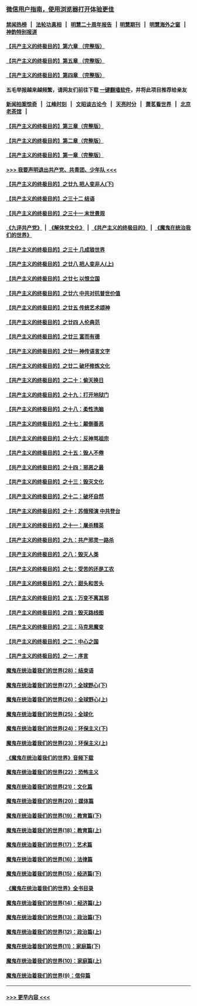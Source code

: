 ### [微信用户指南，使用浏览器打开体验更佳](https://github.com/gfw-breaker/banned-news1/blob/master/indexes/wechat-guide.md?t=0)
#### [禁闻热榜](热点新闻.md?t=0)  &nbsp;&nbsp;|&nbsp;&nbsp; [法轮功真相](https://github.com/gfw-breaker/truth/blob/master/README.md?t=0) &nbsp;&nbsp;|&nbsp;&nbsp; [明慧二十周年报告](https://github.com/gfw-breaker/mh-reports/blob/master/README.md?t=0) &nbsp;&nbsp;|&nbsp;&nbsp;[明慧期刊](https://github.com/gfw-breaker/mh-qikan) &nbsp;&nbsp;|&nbsp;&nbsp; [明慧海外之窗](https://github.com/gfw-breaker/mh-news/blob/master/README.md?t=0) &nbsp;&nbsp;|&nbsp;&nbsp; [神韵特别报道](https://github.com/gfw-breaker/mh-news/blob/master/shenyun.md?t=0)
#### [【共产主义的终极目的】第六章 （完整版）](../pages/nsc422/n11428913.md?t=02071344) 
#### [【共产主义的终极目的】第五章 （完整版）](../pages/nsc422/n11428912.md?t=02071344) 
#### [【共产主义的终极目的】第四章 （完整版）](../pages/nsc422/n11428907.md?t=02071344) 
#### 五毛举报越来越频繁，请网友们前往下载 [一键翻墙软件](https://github.com/gfw-breaker/ssr-accounts)，并将此项目推荐给亲友
#### [新闻拍案惊奇](https://github.com/gfw-breaker/banned-news1/blob/master/pages/link4.md) &nbsp;&nbsp;|&nbsp;&nbsp; [江峰时刻](https://github.com/gfw-breaker/banned-news1/blob/master/pages/link4.md) &nbsp;&nbsp;|&nbsp;&nbsp; [文昭谈古论今](https://github.com/gfw-breaker/banned-news1/blob/master/pages/link4.md) &nbsp;&nbsp;|&nbsp;&nbsp; [天亮时分](https://github.com/gfw-breaker/banned-news1/blob/master/pages/link4.md) &nbsp;&nbsp;|&nbsp;&nbsp; [萧茗看世界](https://github.com/gfw-breaker/banned-news1/blob/master/pages/link4.md) &nbsp;&nbsp;|&nbsp;&nbsp; [北京老茶馆](https://github.com/gfw-breaker/banned-news1/blob/master/pages/link4.md) &nbsp;&nbsp;|&nbsp;&nbsp; 
#### [【共产主义的终极目的】第三章（完整版）](../pages/nsc422/n11428848.md?t=02071344) 
#### [【共产主义的终极目的】第二章（完整版）](../pages/nsc422/n11428831.md?t=02071344) 
#### [【共产主义的终极目的】第一章（完整版）](../pages/nsc422/n11417651.md?t=02071344) 
#### [>>> 我要声明退出共产党、共青团、少年队 <<<](https://github.com/begood0513/goodnews/blob/master/quit/letter.md) 
#### [【共产主义的终极目的】之廿九 把人变非人(下)](../pages/nsc422/n11344140.md?t=02071344) 
#### [【共产主义的终极目的】之三十二 结语](../pages/nsc422/n11360535.md?t=02071344) 
#### [【共产主义的终极目的】之三十一 末世景观](../pages/nsc422/n11351129.md?t=02071344) 
#### [《九评共产党》](https://github.com/begood0513/9ping.md/blob/master/README.md) &nbsp;|&nbsp; [《解体党文化》](../../../../jtdwh.md/blob/master/README.md)  &nbsp;|&nbsp; [《共产主义的终极目的》](../../../../gczydzjmd.md/blob/master/README.md) &nbsp;|&nbsp; [《魔鬼在统治我们的世界》](../../../../mgztzwmdsj.md/blob/master/README.md) 
#### [【共产主义的终极目的】之三十 几成狼世界](../pages/nsc422/n11348280.md?t=02071344) 
#### [【共产主义的终极目的】之廿八 把人变非人(上)](../pages/nsc422/n11340492.md?t=02071344) 
#### [【共产主义的终极目的】之廿七 以恨立国](../pages/nsc422/n11336944.md?t=02071344) 
#### [【共产主义的终极目的】之廿六 中共对抗普世价值](../pages/nsc422/n11324785.md?t=02071344) 
#### [【共产主义的终极目的】之廿五 传统艺术颂神](../pages/nsc422/n11296396.md?t=02071344) 
#### [【共产主义的终极目的】之廿四 人伦典范](../pages/nsc422/n11296397.md?t=02071344) 
#### [【共产主义的终极目的】之廿三 富而有德](../pages/nsc422/n11283598.md?t=02071344) 
#### [【共产主义的终极目的】之廿一 神传语言文字](../pages/nsc422/n11263265.md?t=02071344) 
#### [【共产主义的终极目的】之廿二 破坏修炼文化](../pages/nsc422/n11245728.md?t=02071344) 
#### [【共产主义的终极目的】之二十：偷天换日](../pages/nsc422/n11238846.md?t=02071344) 
#### [【共产主义的终极目的】之十九：打开地狱门](../pages/nsc422/n11206376.md?t=02071344) 
#### [【共产主义的终极目的】之十八：柔性洗脑](../pages/nsc422/n11199994.md?t=02071344) 
#### [【共产主义的终极目的】之十七：颠倒善恶](../pages/nsc422/n11179782.md?t=02071344) 
#### [【共产主义的终极目的】之十六：反神骂祖宗](../pages/nsc422/n11166798.md?t=02071344) 
#### [【共产主义的终极目的】之十五：毁人不倦](../pages/nsc422/n11166792.md?t=02071344) 
#### [【共产主义的终极目的】之十四：邪恶之最](../pages/nsc422/n11150249.md?t=02071344) 
#### [【共产主义的终极目的】之十三：毁灭文化](../pages/nsc422/n11135227.md?t=02071344) 
#### [【共产主义的终极目的】之十二：破坏自然](../pages/nsc422/n11135214.md?t=02071344) 
#### [【共产主义的终极目的】之十：苏俄预演 中共登台](../pages/nsc422/n11118424.md?t=02071344) 
#### [【共产主义的终极目的】之十一：屠杀精英](../pages/nsc422/n11118442.md?t=02071344) 
#### [【共产主义的终极目的】之九：共产邪灵一路杀](../pages/nsc422/n11114139.md?t=02071344) 
#### [【共产主义的终极目的】之八：毁灭人类](../pages/nsc422/n11108503.md?t=02071344) 
#### [【共产主义的终极目的】之七：受苦的还是工农](../pages/nsc422/n11101809.md?t=02071344) 
#### [【共产主义的终极目的】之六：甜头和苦头](../pages/nsc422/n11096971.md?t=02071344) 
#### [【共产主义的终极目的】之五：万变不离其邪](../pages/nsc422/n11091285.md?t=02071344) 
#### [【共产主义的终极目的】之四：毁灭路线图](../pages/nsc422/n11086284.md?t=02071344) 
#### [【共产主义的终极目的】之三：马克思魔变](../pages/nsc422/n11061941.md?t=02071344) 
#### [【共产主义的终极目的】之二：中心之国](../pages/nsc422/n11047728.md?t=02071344) 
#### [【共产主义的终极目的】之一：序言](../pages/nsc422/n11086077.md?t=02071344) 
#### [魔鬼在统治着我们的世界(28)：结束语](../pages/nsc422/n10936246.md?t=02071344) 
#### [魔鬼在统治着我们的世界(27)：全球野心(下)](../pages/nsc422/n10928319.md?t=02071344) 
#### [魔鬼在统治着我们的世界(26)：全球野心(上)](../pages/nsc422/n10900318.md?t=02071344) 
#### [魔鬼在统治着我们的世界(25)：全球化](../pages/nsc422/n10788205.md?t=02071344) 
#### [魔鬼在统治着我们的世界(24)：环保主义(下)](../pages/nsc422/n10695307.md?t=02071344) 
#### [魔鬼在统治着我们的世界(23)：环保主义(上)](../pages/nsc422/n10688613.md?t=02071344) 
#### [《魔鬼在统治着我们的世界》音频下载](../pages/nsc422/n10635553.md?t=02071344) 
#### [魔鬼在统治着我们的世界(22)：恐怖主义](../pages/nsc422/n10614727.md?t=02071344) 
#### [魔鬼在统治着我们的世界(21)：文化篇](../pages/nsc422/n10597706.md?t=02071344) 
#### [魔鬼在统治着我们的世界(20)：媒体篇](../pages/nsc422/n10586579.md?t=02071344) 
#### [魔鬼在统治着我们的世界(19)：教育篇(下)](../pages/nsc422/n10564808.md?t=02071344) 
#### [魔鬼在统治着我们的世界(18)：教育篇(上)](../pages/nsc422/n10526970.md?t=02071344) 
#### [魔鬼在统治着我们的世界(17)：艺术篇](../pages/nsc422/n10499093.md?t=02071344) 
#### [魔鬼在统治着我们的世界(16)：法律篇](../pages/nsc422/n10485969.md?t=02071344) 
#### [魔鬼在统治着我们的世界(15)：经济篇(下)](../pages/nsc422/n10469975.md?t=02071344) 
#### [《魔鬼在统治着我们的世界》全书目录](../pages/nsc422/n10464261.md?t=02071344) 
#### [魔鬼在统治着我们的世界(14)：经济篇(上)](../pages/nsc422/n10457370.md?t=02071344) 
#### [魔鬼在统治着我们的世界(13)：政治篇(下)](../pages/nsc422/n10448270.md?t=02071344) 
#### [魔鬼在统治着我们的世界(12)：政治篇(上)](../pages/nsc422/n10444576.md?t=02071344) 
#### [魔鬼在统治着我们的世界(11)：家庭篇(下)](../pages/nsc422/n10440961.md?t=02071344) 
#### [魔鬼在统治着我们的世界(10)：家庭篇(上)](../pages/nsc422/n10435448.md?t=02071344) 
#### [魔鬼在统治着我们的世界(9)：信仰篇](../pages/nsc422/n10432159.md?t=02071344) 

----
#### [ >>> 更早内容 <<< ](../indexes/nsc422-earlier.md)
